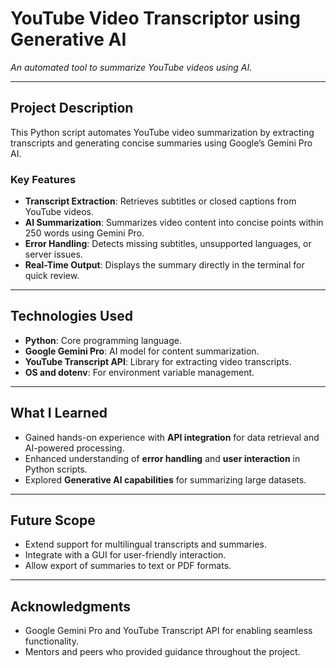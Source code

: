 # **YouTube Video Transcriptor using Generative AI**  
*An automated tool to summarize YouTube videos using AI.*  

---

## **Project Description**  
This Python script automates YouTube video summarization by extracting transcripts and generating concise summaries using Google’s Gemini Pro AI.  

### **Key Features**  
- **Transcript Extraction**: Retrieves subtitles or closed captions from YouTube videos.  
- **AI Summarization**: Summarizes video content into concise points within 250 words using Gemini Pro.  
- **Error Handling**: Detects missing subtitles, unsupported languages, or server issues.  
- **Real-Time Output**: Displays the summary directly in the terminal for quick review.  

---

## **Technologies Used**  
- **Python**: Core programming language.  
- **Google Gemini Pro**: AI model for content summarization.  
- **YouTube Transcript API**: Library for extracting video transcripts.
- **OS and dotenv**: For environment variable management.  

---

## **What I Learned**  
- Gained hands-on experience with **API integration** for data retrieval and AI-powered processing.  
- Enhanced understanding of **error handling** and **user interaction** in Python scripts.  
- Explored **Generative AI capabilities** for summarizing large datasets.  

---

## **Future Scope**  
- Extend support for multilingual transcripts and summaries.  
- Integrate with a GUI for user-friendly interaction.  
- Allow export of summaries to text or PDF formats.  

---

## **Acknowledgments**  
- Google Gemini Pro and YouTube Transcript API for enabling seamless functionality.  
- Mentors and peers who provided guidance throughout the project.
